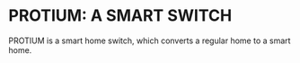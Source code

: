 # PROTIUM: A SMART SWITCH
PROTIUM is a smart home switch, which converts a regular home to a smart home.
